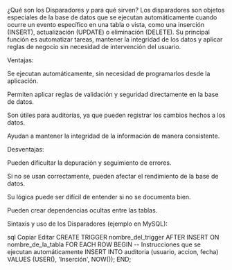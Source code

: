 ¿Qué son los Disparadores y para qué sirven?
Los disparadores son objetos especiales de la base de datos que se ejecutan automáticamente cuando ocurre un evento específico en una tabla o vista, como una inserción (INSERT), actualización (UPDATE) o eliminación (DELETE). Su principal función es automatizar tareas, mantener la integridad de los datos y aplicar reglas de negocio sin necesidad de intervención del usuario.

Ventajas:

Se ejecutan automáticamente, sin necesidad de programarlos desde la aplicación.

Permiten aplicar reglas de validación y seguridad directamente en la base de datos.

Son útiles para auditorías, ya que pueden registrar los cambios hechos a los datos.

Ayudan a mantener la integridad de la información de manera consistente.

Desventajas:

Pueden dificultar la depuración y seguimiento de errores.

Si no se usan correctamente, pueden afectar el rendimiento de la base de datos.

Su lógica puede ser difícil de entender si no se documenta bien.

Pueden crear dependencias ocultas entre las tablas.

Sintaxis y uso de los Disparadores (ejemplo en MySQL):

sql
Copiar
Editar
CREATE TRIGGER nombre_del_trigger
AFTER INSERT ON nombre_de_la_tabla
FOR EACH ROW
BEGIN
    -- Instrucciones que se ejecutan automáticamente
    INSERT INTO auditoria (usuario, accion, fecha)
    VALUES (USER(), 'Inserción', NOW());
END;


